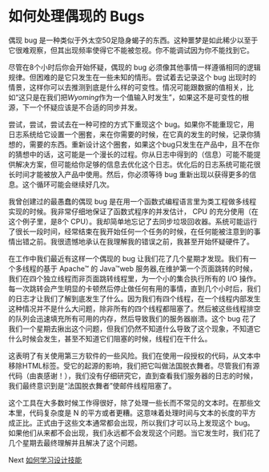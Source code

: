 # 如何处理偶现的 Bugs
[//]: # (Version:1.0.0)
偶现 bug 是一种类似于外太空50足隐身蝎子的东西。这种噩梦是如此稀少以至于它很难观察，但其出现频率使得它不能被忽视。你不能调试因为你不能找到它。

尽管在8个小时后你会开始怀疑，偶现的 bug 必须像其他事情一样遵循相同的逻辑规律。但困难的是它只发生在一些未知的情形。尝试着去记录这个 bug 出现时的情景，这样你可以去推测到底是什么样的可变性。情况可能跟数据的值相关，比如“这只是在我们把*Wyoming*作为一个值输入时发生”，如果这不是可变性的根源，下一个怀疑应该是不合适的同步并发。

尝试，尝试，尝试去在一种可控的方式下重现这个 bug。如果你不能重现它，用日志系统给它设置一个圈套，来在你需要的时候，在它真的发生的时候，记录你猜想的，需要的东西。重新设计这个圈套，如果这个bug只发生在产品中，且不在你的猜想中的话，这可能是一个漫长的过程。你从日志中得到的（信息）可能不能提供解决方案，但可能给你足够的信息去优化这个日志。优化后的日志系统可能花很长时间才能被放入产品中使用。然后，你必须等待 bug 重新出现以获得更多的信息。这个循环可能会继续好几次。

我曾创建过的最愚蠢的偶现 bug 是在用一个函数式编程语言里为类工程做多线程实现的时候。我非常仔细地保证了函数式程序的并发估计， CPU 的充分使用（在这个例子里，是8个 CPU）。我却简单地忘记了去同步垃圾回收器。系统可能运行了很长一段时间，经常结束在我开始任何一个任务的时候，在任何能被注意到的事情出错之前。我很遗憾地承认在我理解我的错误之前，我甚至开始怀疑硬件了。

在工作中我们最近有这样一个偶现的 bug 让我们花了几个星期才发现。我们有一个多线程的基于 Apache™ 的 Java™web 服务器,在维护第一个页面跳转的时候，我们在四个独立线程而非页面跳转线程里，为一个小的集合执行所有的 I/O 操作。每一次跳转会产生明显的卡顿然后停止做任何有用的事情，直到几个小时后，我们的日志才让我们了解到底发生了什么。因为我们有四个线程，在一个线程内部发生这种情况并不是什么大问题，除非所有的四个线程都阻塞了。然后被这些线程排空的队列会迅速填充所有可用的内存，然后导致我们的服务器崩溃。这个 bug 花了我们一个星期去揪出这个问题，但我们仍然不知道什么导致了这个现象，不知道它什么时候会发生，甚至不知道它们阻塞的时候，线程们在干什么。

这表明了有关使用第三方软件的一些风险。我们在使用一段授权的代码，从文本中移除HTML标签。受它的起源的影响，我们把它叫做法国脱衣舞者。尽管我们有源代码（由衷感谢！），我们没有仔细研究它，直到查看我们服务器的日志的时候，我们最终意识到是“法国脱衣舞者”使邮件线程阻塞了。

这个工具在大多数时候工作得很好，除了处理一些长而不常见的文本时。在那些文本里，代码复杂度是 N 的平方或者更糟。这意味着处理时间与文本的长度的平方成正比。正式由于这些文本通常都会出现，所以我们才可以马上发现这个 bug。如果他们从来都不会出现，我们永远都不会发现这个问题。当它发生时，我们花了几个星期去最终理解并且解决了这个问题。

Next [如何学习设计技能](11-How%20to%20Learn%20Design%20Skills.md)
